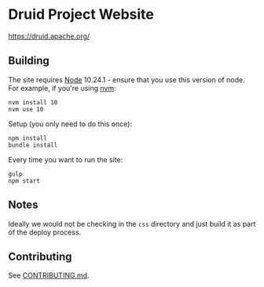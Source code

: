 Druid Project Website
=====================

https://druid.apache.org/

## Building

The site requires [Node](https://nodejs.org/en/) 10.24.1 - ensure that you use this version of node. For example, if you're using [nvm](https://github.com/nvm-sh/nvm):

```
nvm install 10
nvm use 10
```

Setup (you only need to do this once):

```
npm install
bundle install
```

Every time you want to run the site:

```
gulp
npm start
```

## Notes

Ideally we would not be checking in the `css` directory and just build it as part of the deploy process.

## Contributing

See [CONTRIBUTING.md](https://github.com/apache/druid-website-src/blob/master/CONTRIBUTING.md).

